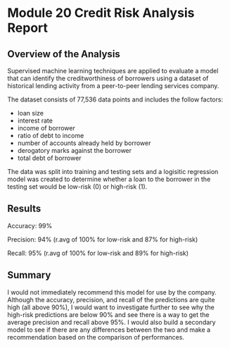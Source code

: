 # Module 20 Credit Risk Analysis Report 

## Overview of the Analysis

Supervised machine learning techniques are applied to evaluate a model that can identify the creditworthiness of borrowers using a dataset of historical lending activity from a peer-to-peer lending services company.

The dataset consists of 77,536 data points and includes the follow factors: 
- loan size
- interest rate
- income of borrower
- ratio of debt to income
- number of accounts already held by borrower
- derogatory marks against the borrower
- total debt of borrower 

The data was split into training and testing sets and a logisitic regression model was created to determine whether a loan to the borrower in the testing set would be low-risk (0) or high-risk (1). 

## Results

Accuracy: 99% 

Precision: 94% (r.avg of 100% for low-risk and 87% for high-risk)

Recall: 95% (r.avg of 100% for low-risk and 89% for high-risk)

## Summary

I would not immediately recommend this model for use by the company. Although the accuracy, precision, and recall of the predictions are quite high (all above 90%), I would want to investigate further to see why the high-risk predictions are below 90% and see there is a way to get the average precision and recall above 95%. I would also build a secondary model to see if there are any differences between the two and make a recommendation based on the comparison of performances. 